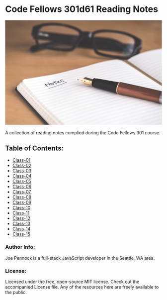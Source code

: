 # Code Fellows 301d61 Reading Notes

![notes](images/reading-notes.jpg)

A collection of reading notes complied during the Code Fellows 301 course.

## Table of Contents:
* [Class-01](https://penjoe.github.io/301-reading-notes/class-01)
* [Class-02](https://penjoe.github.io/301-reading-notes/class-02)
* [Class-03](https://penjoe.github.io/301-reading-notes/class-03)
* [Class-04](https://penjoe.github.io/301-reading-notes/class-04)
* [Class-05](https://penjoe.github.io/301-reading-notes/class-05)
* [Class-06](https://penjoe.github.io/301-reading-notes/class-06)
* [Class-07](https://penjoe.github.io/301-reading-notes/class-07)
* [Class-08](https://penjoe.github.io/301-reading-notes/class-08)
* [Class-09](https://penjoe.github.io/301-reading-notes/class-09)
* [Class-10](https://penjoe.github.io/301-reading-notes/class-10)
* [Class-11](https://penjoe.github.io/301-reading-notes/class-11)
* [Class-12](https://penjoe.github.io/301-reading-notes/class-12)
* [Class-13](https://penjoe.github.io/301-reading-notes/class-13)
* [Class-14](https://penjoe.github.io/301-reading-notes/class-14)
* [Class-15](https://penjoe.github.io/301-reading-notes/class-15)

### Author Info:

Joe Pennock is a full-stack JavaScript developer in the Seattle, WA area.

### License: 
 Licensed under the free, open-source MIT license. Check out the accompanied License file. Any of the resources here are freely available to the public.